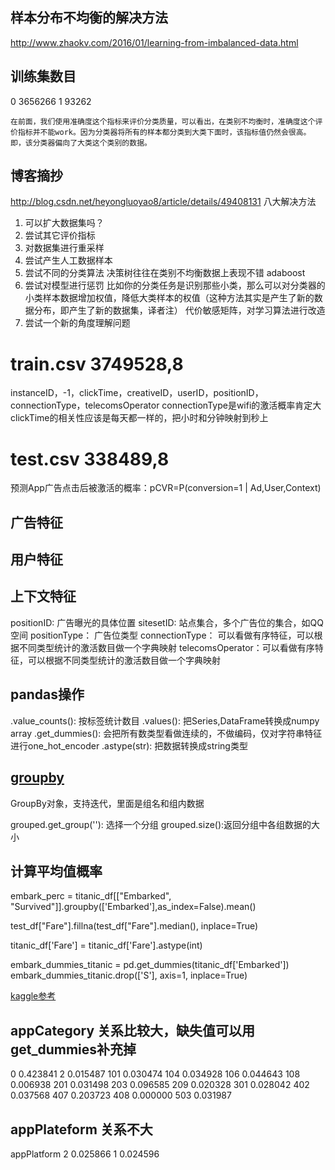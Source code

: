 ## 样本分布不均衡的解决方法
http://www.zhaokv.com/2016/01/learning-from-imbalanced-data.html

## 训练集数目
0    3656266
1      93262
```
在前面，我们使用准确度这个指标来评价分类质量，可以看出，在类别不均衡时，准确度这个评价指标并不能work。因为分类器将所有的样本都分类到大类下面时，该指标值仍然会很高。即，该分类器偏向了大类这个类别的数据。
```
## 博客摘抄
http://blog.csdn.net/heyongluoyao8/article/details/49408131
八大解决方法
1. 可以扩大数据集吗？ 
2. 尝试其它评价指标 
3. 对数据集进行重采样 
4. 尝试产生人工数据样本 
5. 尝试不同的分类算法 
    决策树往往在类别不均衡数据上表现不错
    adaboost
6. 尝试对模型进行惩罚 
    比如你的分类任务是识别那些小类，那么可以对分类器的小类样本数据增加权值，降低大类样本的权值（这种方法其实是产生了新的数据分布，即产生了新的数据集，译者注）
    代价敏感矩阵，对学习算法进行改造
7. 尝试一个新的角度理解问题 

# train.csv 3749528,8
instanceID，-1，clickTime，creativeID，userID，positionID，connectionType，telecomsOperator
connectionType是wifi的激活概率肯定大
clickTime的相关性应该是每天都一样的，把小时和分钟映射到秒上
# test.csv 338489,8

预测App广告点击后被激活的概率：pCVR=P(conversion=1 | Ad,User,Context)
## 广告特征
## 用户特征
## 上下文特征
positionID:      广告曝光的具体位置
sitesetID:       站点集合，多个广告位的集合，如QQ空间
positionType：   广告位类型
connectionType： 可以看做有序特征，可以根据不同类型统计的激活数目做一个字典映射
telecomsOperator：可以看做有序特征，可以根据不同类型统计的激活数目做一个字典映射


## pandas操作
.value_counts(): 按标签统计数目
.values(): 把Series,DataFrame转换成numpy array
.get_dummies(): 会把所有数类型看做连续的，不做编码，仅对字符串特征进行one_hot_encoder
.astype(str): 把数据转换成string类型

## [groupby](https://my.oschina.net/lionets/blog/280332)
GroupBy对象，支持迭代，里面是组名和组内数据

grouped.get_group(''): 选择一个分组
grouped.size():返回分组中各组数据的大小


## 计算平均值概率
<!--as_index=False?-->
embark_perc = titanic_df[["Embarked", "Survived"]].groupby(['Embarked'],as_index=False).mean()

<!--inplace 替换-->
test_df["Fare"].fillna(test_df["Fare"].median(), inplace=True)

<!--convert number type -->
titanic_df['Fare'] = titanic_df['Fare'].astype(int)

embark_dummies_titanic  = pd.get_dummies(titanic_df['Embarked'])
embark_dummies_titanic.drop(['S'], axis=1, inplace=True)

[kaggle参考](https://www.kaggle.com/lxghust/a-journey-through-titanic-de4d36-test/editnb)

## appCategory 关系比较大，缺失值可以用get_dummies补充掉
0      0.423841
2      0.015487
101    0.030474
104    0.034928
106    0.044643
108    0.006938
201    0.031498
203    0.096585
209    0.020328
301    0.028042
402    0.037568
407    0.203723
408    0.000000
503    0.031987

## appPlateform 关系不大
appPlatform
2    0.025866
1    0.024596